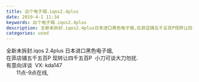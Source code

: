 ```yaml
---
title: 出个电子烟.iqos2.4plus
date: 2019-4-1 11:34
keywords: 出个电子烟.iqos2.4plus
description: 全新未拆封.iqos2.4plus日本进口黑色电子烟,在菲店铺五千五百P现转让四千五百P  小刀可谈大刀勿扰.有意向详谈  VX:kda147    11点-9点在线,
categories: used
---
```

<td class="t_f" id="postmessage_3362812">

全新未拆封.iqos 2.4plus 日本进口黑色电子烟,<br/>
在菲店铺五千五百P 现转让四千五百P  小刀可谈大刀勿扰.<br/>
有意向详谈  VX: kda147<br/>
       11点-9点在线,</td>
